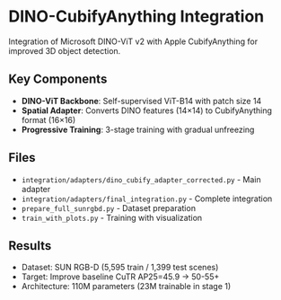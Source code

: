 # DINO-CubifyAnything Integration

Integration of Microsoft DINO-ViT v2 with Apple CubifyAnything for improved 3D object detection.

## Key Components
- **DINO-ViT Backbone**: Self-supervised ViT-B14 with patch size 14
- **Spatial Adapter**: Converts DINO features (14×14) to CubifyAnything format (16×16)
- **Progressive Training**: 3-stage training with gradual unfreezing

## Files
- `integration/adapters/dino_cubify_adapter_corrected.py` - Main adapter
- `integration/adapters/final_integration.py` - Complete integration  
- `prepare_full_sunrgbd.py` - Dataset preparation
- `train_with_plots.py` - Training with visualization

## Results
- Dataset: SUN RGB-D (5,595 train / 1,399 test scenes)
- Target: Improve baseline CuTR AP25=45.9 → 50-55+
- Architecture: 110M parameters (23M trainable in stage 1)

